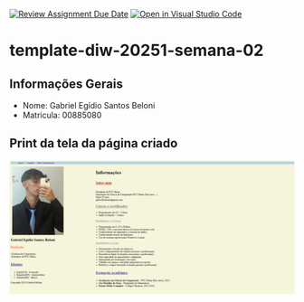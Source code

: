 [![Review Assignment Due Date](https://classroom.github.com/assets/deadline-readme-button-22041afd0340ce965d47ae6ef1cefeee28c7c493a6346c4f15d667ab976d596c.svg)](https://classroom.github.com/a/Ik85G8av)
[![Open in Visual Studio Code](https://classroom.github.com/assets/open-in-vscode-2e0aaae1b6195c2367325f4f02e2d04e9abb55f0b24a779b69b11b9e10269abc.svg)](https://classroom.github.com/online_ide?assignment_repo_id=18427788&assignment_repo_type=AssignmentRepo)
# template-diw-20251-semana-02

## Informações Gerais
- Nome: Gabriel Egídio Santos Beloni
- Matricula: 00885080

## Print da tela da página criado
![Print do site](printsite.png)